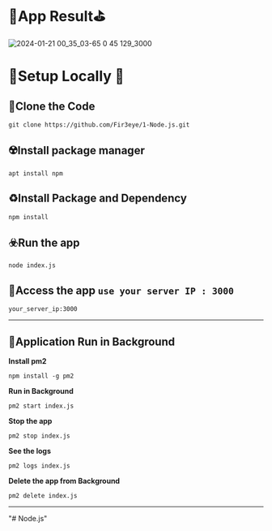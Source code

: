 # 📒App Result⛳
![2024-01-21 00_35_03-65 0 45 129_3000](https://github.com/Fir3eye/1-Node.js/assets/93431222/efd3ef0f-1c8f-409e-a48e-f1dd7eaa1658)
# 🎡Setup Locally 🎯
## 🥏Clone the Code 
```
git clone https://github.com/Fir3eye/1-Node.js.git
```

## ☢️Install package manager
```
apt install npm 
```
## ♻️Install Package and Dependency 
```
npm install
```
## ☣️Run the app
```
node index.js
```
## 🎢Access the app  `use your server IP : 3000`
```
your_server_ip:3000
```
---
## 🚀Application Run in Background 
**Install pm2**
```
npm install -g pm2
```
**Run in Background**
```
pm2 start index.js
```
**Stop the app**
```
pm2 stop index.js
```
**See the logs**
```
pm2 logs index.js
```
**Delete the app from Background**
```
pm2 delete index.js
```
---

"# Node.js" 
